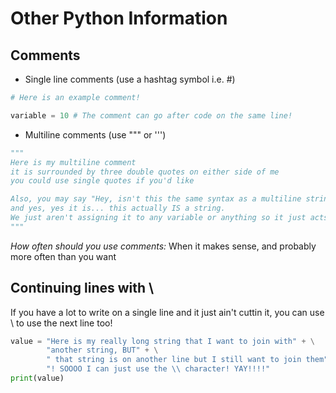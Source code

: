 # Other Python Information


## Comments

- Single line comments (use a hashtag symbol i.e. #)
```python
# Here is an example comment!

variable = 10 # The comment can go after code on the same line!
```


- Multiline comments (use """ or ''')
```python
"""
Here is my multiline comment
it is surrounded by three double quotes on either side of me
you could use single quotes if you'd like

Also, you may say "Hey, isn't this the same syntax as a multiline string?!
and yes, yes it is... this actually IS a string.
We just aren't assigning it to any variable or anything so it just acts as a place to write
"""
```

*How often should you use comments:*
 When it makes sense, and probably more often than you want


## Continuing lines with \

If you have a lot to write on a single line and it just ain't cuttin it, you can use \ to use the next line too!

```python
value = "Here is my really long string that I want to join with" + \
        "another string, BUT" + \
        " that string is on another line but I still want to join them" + \
        "! SOOOO I can just use the \\ character! YAY!!!!"
print(value)
```